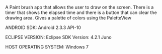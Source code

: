 A Paint brush app that allows the user to draw on the screen.
There is a timer that shows the elapsed time and there is a button
that can clear the drawing area. Gives a palette of colors using 
the PaletteView

ANDROID SDK: Android 2.3.3 API-10

ECLIPSE VERSION: Eclipse SDK Version: 4.2.1 Juno

HOST OPERATING SYSTEM: Windows 7
